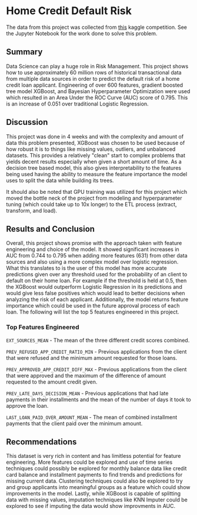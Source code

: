 # Home Credit Default Risk

The data from this project was collected from [this](https://www.kaggle.com/c/home-credit-default-risk) kaggle competition. See the Jupyter Notebook for the work done to solve this problem.

## Summary

Data Science can play a huge role in Risk Management. This project shows how to use approximately 60 million rows of historical transactional data from multiple data sources in order to predict the default risk of a home credit loan applicant. Engineering of over 600 features, gradient boosted tree model XGBoost, and Bayesian Hyperparameter Optimization were used which resulted in an Area Under the ROC Curve (AUC) score of 0.795. This is an  increase of 0.051 over traditional Logistic Regression.

## Discussion

This project was done in 4 weeks and with the complexity and amount of data this problem presented, XGBoost was chosen to be used because of how robust it is to things like missing values, outliers, and unbalanced datasets. This provides a relatively "clean" start to complex problems that yields decent results especially when given a short amount of time. As a decision tree based model, this also gives interpretability to the features being used having the ability to measure the feature importance the model uses to split the data while building its trees.

It should also be noted that GPU training was utilized for this project which moved the bottle neck of the project from modeling and hyperparameter tuning (which could take up to 10x longer) to the ETL process (extract, transform, and load).

## Results and Conclusion

Overall, this project shows promise with the approach taken with feature engineering and choice of the model. It showed significant increases in AUC from 0.744 to 0.795 when adding more features (631) from other data sources and also using a more complex model over logistic regression. What this translates to is the user of this model has more accurate predictions given over any threshold used for the probability of an client to default on their home loan. For example if the threshold is held at 0.5, then the XGBoost would outperform Logistic Regression in its predictions and would give less false positives which would lead to better decisions when analyzing the risk of each applicant. Additionally, the model returns feature importance which could be used in the future approval process of each loan. The following will list the top 5 features engineered in this project.

### Top Features Engineered

`EXT_SOURCES_MEAN` - The mean of the three different credit scores combined.
 
`PREV_REFUSED_APP_CREDIT_RATIO_MIN` - Previous applications from the client that were refused and the minimum amount requested for those loans.

`PREV_APPROVED_APP_CREDIT_DIFF_MAX` - Previous applications from the client that were approved and the maximum of the difference of amount requested to the amount credit given.

`PREV_LATE_DAYS_DECISION_MEAN` - Previous applications that had late payments in their installments and the mean of the number of days it took to approve the loan.

`LAST_LOAN_PAID_OVER_AMOUNT_MEAN` - The mean of combined installment payments that the client paid over the minimum amount.

## Recommendations

This dataset is very rich in content and has limitless potential for feature engineering. More features could be explored and use of time series techniques could possibly be explored for monthly balance data like credit card balance and installment payments to find trends and predictions for missing current data. Clustering techniques could also be explored to try and group applicants into meaningful groups as a feature which could show improvements in the model. Lastly, while XGBoost is capable of splitting data with missing values, imputation techniques like KNN Imputer could be explored to see if imputing the data would show improvments in AUC.
